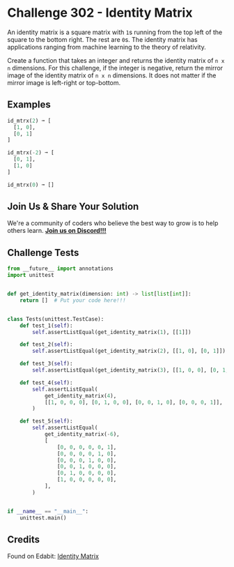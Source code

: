 # Challenge 302 - Identity Matrix

An identity matrix is a square matrix with `1`s running from the top left of the square to the bottom right. The rest are `0`s. The identity matrix has applications ranging from machine learning to the theory of relativity.

Create a function that takes an integer and returns the identity matrix of `n x n` dimensions. For this challenge, if the integer is negative, return the mirror image of the identity matrix of `n x n` dimensions. It does not matter if the mirror image is left-right or top-bottom.

## Examples
```python
id_mtrx(2) ➞ [
  [1, 0],
  [0, 1]
]

id_mtrx(-2) ➞ [
  [0, 1],
  [1, 0]
]

id_mtrx(0) ➞ []
```
## Join Us & Share Your Solution

We're a community of coders who believe the best way to grow is to help others learn. **[Join us on Discord!!!]("https"://discord.gg/sfHykntuGy)**

## Challenge Tests
```python
from __future__ import annotations
import unittest


def get_identity_matrix(dimension: int) -> list[list[int]]:
    return []  # Put your code here!!!


class Tests(unittest.TestCase):
    def test_1(self):
        self.assertListEqual(get_identity_matrix(1), [[1]])

    def test_2(self):
        self.assertListEqual(get_identity_matrix(2), [[1, 0], [0, 1]])

    def test_3(self):
        self.assertListEqual(get_identity_matrix(3), [[1, 0, 0], [0, 1, 0], [0, 0, 1]])

    def test_4(self):
        self.assertListEqual(
            get_identity_matrix(4),
            [[1, 0, 0, 0], [0, 1, 0, 0], [0, 0, 1, 0], [0, 0, 0, 1]],
        )

    def test_5(self):
        self.assertListEqual(
            get_identity_matrix(-6),
            [
                [0, 0, 0, 0, 0, 1],
                [0, 0, 0, 0, 1, 0],
                [0, 0, 0, 1, 0, 0],
                [0, 0, 1, 0, 0, 0],
                [0, 1, 0, 0, 0, 0],
                [1, 0, 0, 0, 0, 0],
            ],
        )


if __name__ == "__main__":
    unittest.main()
```
## Credits

Found on Edabit: [Identity Matrix](https://edabit.com/challenge/QN4RMpAnktNvMCWwg)

